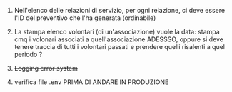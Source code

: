 

1. Nell'elenco delle relazioni di servizio, per ogni relazione, ci deve essere l'ID del preventivo che l'ha generata (ordinabile) 

2. La stampa elenco volontari (di un'associazione) vuole la data: stampa cmq i volonari associati a quell'associazione ADESSSO, oppure si deve tenere traccia di tutti i volontari passati e prendere quelli risalenti a quel periodo ?

3. ~~Logging error system~~

4. verifica file .env PRIMA DI ANDARE IN PRODUZIONE
